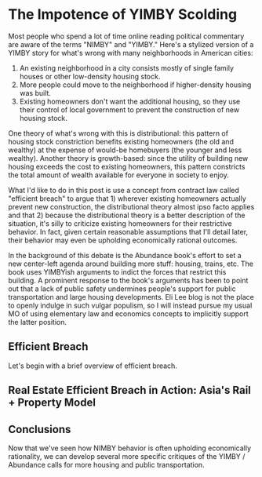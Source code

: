 # The Impotence of YIMBY Scolding

Most people who spend a lot of time online reading political commentary are aware of the terms "NIMBY" and "YIMBY." Here's a stylized version of a YIMBY story for what's wrong with many neighborhoods in American cities:

1. An existing neighborhood in a city consists mostly of single family houses or other low-density housing stock.
2. More people could move to the neighborhood if higher-density housing was built.
3. Existing homeowners don't want the additional housing, so they use their control of local government to prevent the construction of new housing stock.

One theory of what's wrong with this is distributional: this pattern of housing stock constriction benefits existing homeowners (the old and wealthy) at the expense of would-be homebuyers (the younger and less wealthy). Another theory is growth-based: since the utility of building new housing exceeds the cost to existing homeowners, this pattern constricts the total amount of wealth available for everyone in society to enjoy.

What I'd like to do in this post is use a concept from contract law called "efficient breach" to argue that 1) wherever existing homeowners actually prevent new construction, the distributional theory almost ipso facto applies and that 2) because the distributional theory is a better description of the situation, it's silly to criticize existing homeowners for their restrictive behavior. In fact, given certain reasonable assumptions that I'll detail later, their behavior may even be upholding economically rational outcomes.  

In the background of this debate is the Abundance book's effort to set a new center-left agenda around building more stuff: housing, trains, etc. The book uses YIMBYish arguments to indict the forces that restrict this building. A prominent response to the book's arguments has been to point out that a lack of public safety undermines people's support for public transportation and large housing developments. Eli Lee blog is not the place to openly indulge in such vulgar populism, so I will instead pursue my usual MO of using elementary law and economics concepts to implicitly support the latter position. 


## Efficient Breach

Let's begin with a brief overview of efficient breach. 

## Real Estate Efficient Breach in Action: Asia's Rail + Property Model

## Conclusions

Now that we've seen how NIMBY behavior is often upholding economically rationality, we can develop several more specific critiques of the YIMBY / Abundance calls for more housing and public transportation. 

